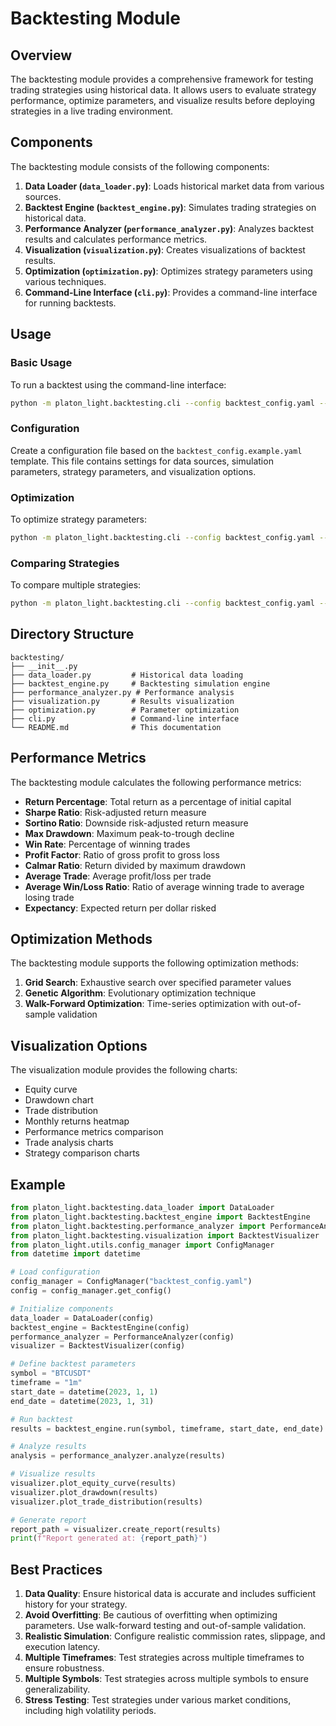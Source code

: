 # Backtesting Module

## Overview

The backtesting module provides a comprehensive framework for testing trading strategies using historical data. It allows users to evaluate strategy performance, optimize parameters, and visualize results before deploying strategies in a live trading environment.

## Components

The backtesting module consists of the following components:

1. **Data Loader (`data_loader.py`)**: Loads historical market data from various sources.
2. **Backtest Engine (`backtest_engine.py`)**: Simulates trading strategies on historical data.
3. **Performance Analyzer (`performance_analyzer.py`)**: Analyzes backtest results and calculates performance metrics.
4. **Visualization (`visualization.py`)**: Creates visualizations of backtest results.
5. **Optimization (`optimization.py`)**: Optimizes strategy parameters using various techniques.
6. **Command-Line Interface (`cli.py`)**: Provides a command-line interface for running backtests.

## Usage

### Basic Usage

To run a backtest using the command-line interface:

```bash
python -m platon_light.backtesting.cli --config backtest_config.yaml --symbol BTCUSDT --timeframe 1m --start-date 2023-01-01 --end-date 2023-01-31
```

### Configuration

Create a configuration file based on the `backtest_config.example.yaml` template. This file contains settings for data sources, simulation parameters, strategy parameters, and visualization options.

### Optimization

To optimize strategy parameters:

```bash
python -m platon_light.backtesting.cli --config backtest_config.yaml --symbol BTCUSDT --timeframe 1m --start-date 2023-01-01 --end-date 2023-01-31 --optimize
```

### Comparing Strategies

To compare multiple strategies:

```bash
python -m platon_light.backtesting.cli --config backtest_config.yaml --symbol BTCUSDT --timeframe 1m --start-date 2023-01-01 --end-date 2023-01-31 --compare --strategies "strategy1,strategy2,strategy3"
```

## Directory Structure

```
backtesting/
├── __init__.py
├── data_loader.py         # Historical data loading
├── backtest_engine.py     # Backtesting simulation engine
├── performance_analyzer.py # Performance analysis
├── visualization.py       # Results visualization
├── optimization.py        # Parameter optimization
├── cli.py                 # Command-line interface
└── README.md              # This documentation
```

## Performance Metrics

The backtesting module calculates the following performance metrics:

- **Return Percentage**: Total return as a percentage of initial capital
- **Sharpe Ratio**: Risk-adjusted return measure
- **Sortino Ratio**: Downside risk-adjusted return measure
- **Max Drawdown**: Maximum peak-to-trough decline
- **Win Rate**: Percentage of winning trades
- **Profit Factor**: Ratio of gross profit to gross loss
- **Calmar Ratio**: Return divided by maximum drawdown
- **Average Trade**: Average profit/loss per trade
- **Average Win/Loss Ratio**: Ratio of average winning trade to average losing trade
- **Expectancy**: Expected return per dollar risked

## Optimization Methods

The backtesting module supports the following optimization methods:

1. **Grid Search**: Exhaustive search over specified parameter values
2. **Genetic Algorithm**: Evolutionary optimization technique
3. **Walk-Forward Optimization**: Time-series optimization with out-of-sample validation

## Visualization Options

The visualization module provides the following charts:

- Equity curve
- Drawdown chart
- Trade distribution
- Monthly returns heatmap
- Performance metrics comparison
- Trade analysis charts
- Strategy comparison charts

## Example

```python
from platon_light.backtesting.data_loader import DataLoader
from platon_light.backtesting.backtest_engine import BacktestEngine
from platon_light.backtesting.performance_analyzer import PerformanceAnalyzer
from platon_light.backtesting.visualization import BacktestVisualizer
from platon_light.utils.config_manager import ConfigManager
from datetime import datetime

# Load configuration
config_manager = ConfigManager("backtest_config.yaml")
config = config_manager.get_config()

# Initialize components
data_loader = DataLoader(config)
backtest_engine = BacktestEngine(config)
performance_analyzer = PerformanceAnalyzer(config)
visualizer = BacktestVisualizer(config)

# Define backtest parameters
symbol = "BTCUSDT"
timeframe = "1m"
start_date = datetime(2023, 1, 1)
end_date = datetime(2023, 1, 31)

# Run backtest
results = backtest_engine.run(symbol, timeframe, start_date, end_date)

# Analyze results
analysis = performance_analyzer.analyze(results)

# Visualize results
visualizer.plot_equity_curve(results)
visualizer.plot_drawdown(results)
visualizer.plot_trade_distribution(results)

# Generate report
report_path = visualizer.create_report(results)
print(f"Report generated at: {report_path}")
```

## Best Practices

1. **Data Quality**: Ensure historical data is accurate and includes sufficient history for your strategy.
2. **Avoid Overfitting**: Be cautious of overfitting when optimizing parameters. Use walk-forward testing and out-of-sample validation.
3. **Realistic Simulation**: Configure realistic commission rates, slippage, and execution latency.
4. **Multiple Timeframes**: Test strategies across multiple timeframes to ensure robustness.
5. **Multiple Symbols**: Test strategies across multiple symbols to ensure generalizability.
6. **Stress Testing**: Test strategies under various market conditions, including high volatility periods.
